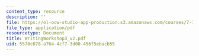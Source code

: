 ```yaml
---
content_type: resource
description: ''
file: https://ol-ocw-studio-app-production.s3.amazonaws.com/courses/7-13-experimental-microbial-genetics-fall-2003/5578c078a7644cf73d00456f5ebacb55_WritingWorkshop3_v2.pdf
file_type: application/pdf
resourcetype: Document
title: WritingWorkshop3_v2.pdf
uid: 5578c078-a764-4cf7-3d00-456f5ebacb55
---
```

